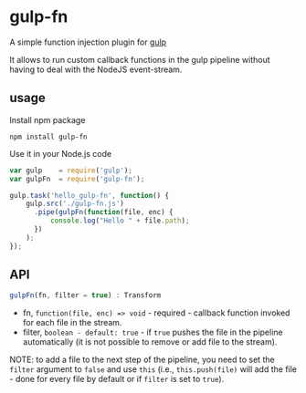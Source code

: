 # gulp-fn
A simple function injection plugin for [gulp](http://gulpjs.com/)

It allows to run custom callback functions in the gulp pipeline without having to deal with the NodeJS event-stream.

## usage
Install npm package

```
npm install gulp-fn
```

Use it in your Node.js code

```js
var gulp    = require('gulp');
var gulpFn  = require('gulp-fn');

gulp.task('hello_gulp-fn', function() {
    gulp.src('./gulp-fn.js')
      .pipe(gulpFn(function(file, enc) {
          console.log("Hello " + file.path);
      })
    );
});
```

## API
```js
gulpFn(fn, filter = true) : Transform
```

- fn, `function(file, enc) => void` - required - callback function invoked for each file in the stream.
- filter, `boolean - default: true` - if `true` pushes the file in the pipeline automatically (it is not possible to remove or add file to the stream).


NOTE: to add a file to the next step of the pipeline, you need to set the `filter` argument to `false` and use `this` (i.e., `this.push(file)` will add the file - done for every file by default or if `filter` is set to `true`).
